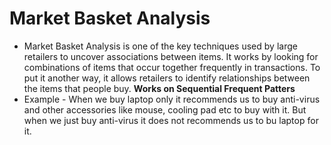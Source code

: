 # Market Basket Analysis
- Market Basket Analysis is one of the key techniques used by large retailers to uncover associations between items. It works by looking for combinations of items that occur together frequently in transactions. To put it another way, it allows retailers to identify relationships between the items that people buy.
**Works on Sequential Frequent Patters**
- Example - When we buy laptop only it recommends us to buy anti-virus and other accessories like mouse, cooling pad etc to buy with it. But when we just buy anti-virus it does not recommends us to bu laptop for it. 
